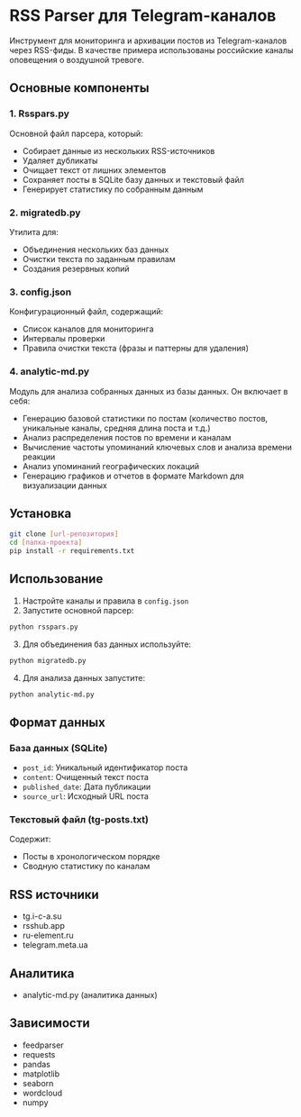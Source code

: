 # RSS Parser для Telegram-каналов

Инструмент для мониторинга и архивации постов из Telegram-каналов через RSS-фиды. 
В качестве примера использованы российские каналы оповещения о воздушной тревоге.

## Основные компоненты

### 1. Rsspars.py
Основной файл парсера, который:
- Собирает данные из нескольких RSS-источников
- Удаляет дубликаты
- Очищает текст от лишних элементов
- Сохраняет посты в SQLite базу данных и текстовый файл
- Генерирует статистику по собранным данным

### 2. migratedb.py
Утилита для:
- Объединения нескольких баз данных
- Очистки текста по заданным правилам
- Создания резервных копий

### 3. config.json
Конфигурационный файл, содержащий:
- Список каналов для мониторинга
- Интервалы проверки
- Правила очистки текста (фразы и паттерны для удаления)

### 4. analytic-md.py
Модуль для анализа собранных данных из базы данных. Он включает в себя:
- Генерацию базовой статистики по постам (количество постов, уникальные каналы, средняя длина поста и т.д.)
- Анализ распределения постов по времени и каналам
- Вычисление частоты упоминаний ключевых слов и анализа времени реакции
- Анализ упоминаний географических локаций
- Генерацию графиков и отчетов в формате Markdown для визуализации данных

## Установка

```bash
git clone [url-репозитория]
cd [папка-проекта]
pip install -r requirements.txt
```

## Использование

1. Настройте каналы и правила в `config.json`
2. Запустите основной парсер:
```bash
python rsspars.py
```

3. Для объединения баз данных используйте:
```bash
python migratedb.py
```

4. Для анализа данных запустите:
```bash
python analytic-md.py
```

## Формат данных

### База данных (SQLite)
- `post_id`: Уникальный идентификатор поста
- `content`: Очищенный текст поста
- `published_date`: Дата публикации
- `source_url`: Исходный URL поста

### Текстовый файл (tg-posts.txt)
Содержит:
- Посты в хронологическом порядке
- Сводную статистику по каналам

## RSS источники
- tg.i-c-a.su
- rsshub.app
- ru-element.ru
- telegram.meta.ua

## Аналитика
- analytic-md.py (аналитика данных)     

## Зависимости
- feedparser
- requests
- pandas
- matplotlib
- seaborn
- wordcloud
- numpy
